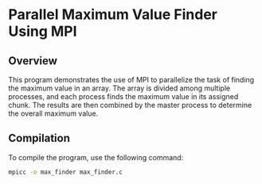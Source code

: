 # Parallel Maximum Value Finder Using MPI

## Overview

This program demonstrates the use of MPI to parallelize the task of finding the maximum value in an array. The array is divided among multiple processes, and each process finds the maximum value in its assigned chunk. The results are then combined by the master process to determine the overall maximum value.

## Compilation

To compile the program, use the following command:
```bash
mpicc -o max_finder max_finder.c
